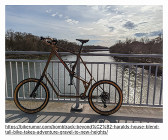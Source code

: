 ![Bombtrack tallbike](bombtrack-donau.jpg)
https://bikerumor.com/bombtrack-beyond%C2%B2-haralds-house-blend-tall-bike-takes-adventure-gravel-to-new-heights/
